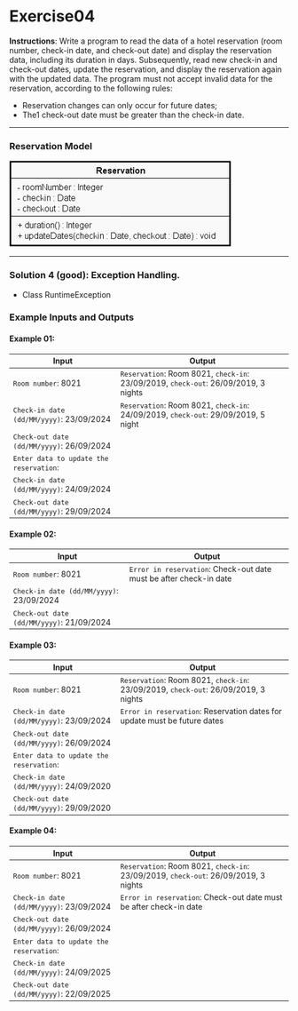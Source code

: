 # Exercise04

**Instructions**: Write a program to read the data of a hotel reservation (room number, check-in date, and check-out
date) and display the reservation data, including its duration in days. Subsequently, read new check-in and check-out
dates, update the reservation, and display the reservation again with the updated data. The program must not accept
invalid data for the reservation, according to the following rules:

- Reservation changes can only occur for future dates;
- The1 check-out date must be greater than the check-in date.

---

### Reservation Model

![Reservation Model](https://github.com/souzafcharles/Complete-Java-Object-Oriented-Programming-and-Projects/blob/main/Section_L12_Handling_Exceptions/Exercise04/reservation-model.png)

---

### Solution 4 (good): Exception Handling.

- Class RuntimeException

### Example Inputs and Outputs

#### Example 01:

| **Input**                                 | **Output**                                                                          |
|-------------------------------------------|-------------------------------------------------------------------------------------|
| `Room number`: 8021                       | `Reservation`: Room 8021, `check-in`: 23/09/2019, `check-out`: 26/09/2019, 3 nights |
| `Check-in date (dd/MM/yyyy)`: 23/09/2024  | `Reservation`: Room 8021, `check-in`: 24/09/2019, `check-out`: 29/09/2019, 5 night  |
| `Check-out date (dd/MM/yyyy)`: 26/09/2024 |                                                                                     |
| `Enter data to update the reservation`:   |                                                                                     |
| `Check-in date (dd/MM/yyyy)`: 24/09/2024  |                                                                                     |
| `Check-out date (dd/MM/yyyy)`: 29/09/2024 |                                                                                     |

#### Example 02:

| **Input**                                 | **Output**                                                         |
|-------------------------------------------|--------------------------------------------------------------------|
| `Room number`: 8021                       | `Error in reservation`: Check-out date must be after check-in date |
| `Check-in date (dd/MM/yyyy)`: 23/09/2024  |                                                                    |
| `Check-out date (dd/MM/yyyy)`: 21/09/2024 |                                                                    |

#### Example 03:

| **Input**                                 | **Output**                                                                          |
|-------------------------------------------|-------------------------------------------------------------------------------------|
| `Room number`: 8021                       | `Reservation`: Room 8021, `check-in`: 23/09/2019, `check-out`: 26/09/2019, 3 nights |
| `Check-in date (dd/MM/yyyy)`: 23/09/2024  | `Error in reservation`: Reservation dates for update must be future dates           |
| `Check-out date (dd/MM/yyyy)`: 26/09/2024 |                                                                                     |
| `Enter data to update the reservation`:   |                                                                                     |
| `Check-in date (dd/MM/yyyy)`: 24/09/2020  |                                                                                     |
| `Check-out date (dd/MM/yyyy)`: 29/09/2020 |                                                                                     |

#### Example 04:

| **Input**                                 | **Output**                                                                          |
|-------------------------------------------|-------------------------------------------------------------------------------------|
| `Room number`: 8021                       | `Reservation`: Room 8021, `check-in`: 23/09/2019, `check-out`: 26/09/2019, 3 nights |
| `Check-in date (dd/MM/yyyy)`: 23/09/2024  | `Error in reservation`: Check-out date must be after check-in date                  |
| `Check-out date (dd/MM/yyyy)`: 26/09/2024 |                                                                                     |
| `Enter data to update the reservation`:   |                                                                                     |
| `Check-in date (dd/MM/yyyy)`: 24/09/2025  |                                                                                     |
| `Check-out date (dd/MM/yyyy)`: 22/09/2025 |                                                                                     |
